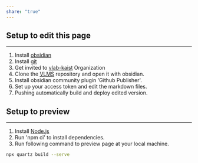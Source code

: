 ```yaml
---
share: "true"
---
```


## Setup to edit this page
---
1. Install [obsidian](https://obsidian.md/)
2. Install [git](https://git-scm.com/)
3. Get invited to [vlab-kaist](https://github.com/vlab-kaist) Organization
4. Clone the [VLMS](https://github.com/vlab-kaist/VLMS) repository and open it with obsidian.
5. Install obsidian community plugin 'Github Publisher'.
6. Set up your access token and edit the markdown files.
7. Pushing automatically build and deploy edited version.
## Setup to preview
---
1. Install [Node.js](https://nodejs.org/en)
2. Run 'npm ci' to install dependencies.
3. Run following command to preview page at your local machine.
```bash
npx quartz build --serve
```